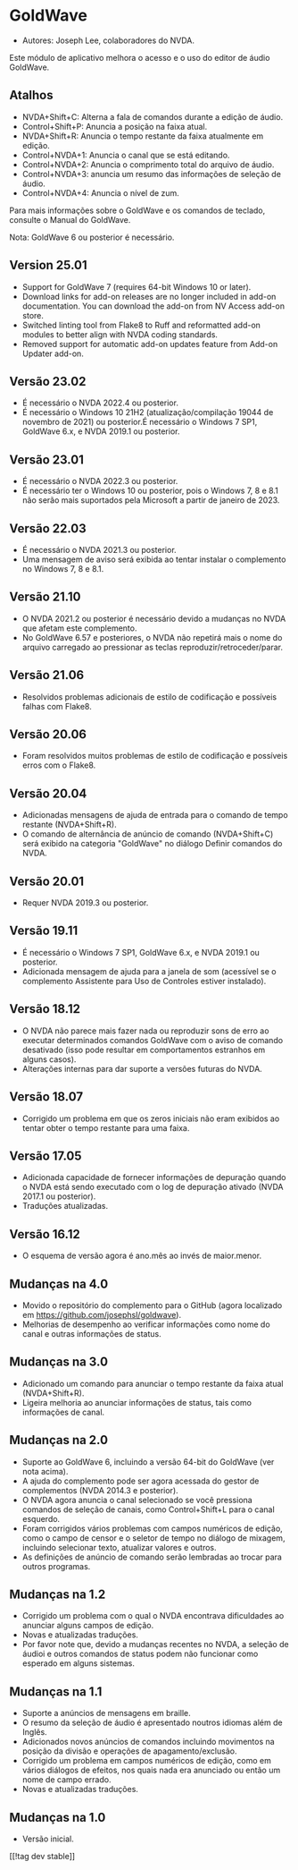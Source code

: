 # GoldWave #

* Autores: Joseph Lee, colaboradores do NVDA.

Este módulo de aplicativo melhora o acesso e o uso do editor de áudio
GoldWave.

## Atalhos ##

* NVDA+Shift+C: Alterna a fala de comandos durante a edição de áudio.
* Control+Shift+P: Anuncia a posição na faixa atual.
* NVDA+Shift+R: Anuncia o tempo restante da faixa atualmente em edição.
* Control+NVDA+1: Anuncia o canal que se está editando.
* Control+NVDA+2: Anuncia o comprimento total do arquivo de áudio.
* Control+NVDA+3: anuncia um resumo das informações de seleção de áudio.
* Control+NVDA+4: Anuncia o nível de zum.

Para mais informações sobre o GoldWave e os comandos de teclado, consulte o
Manual do GoldWave.

Nota: GoldWave 6 ou posterior é necessário.

## Version 25.01

* Support for GoldWave 7 (requires 64-bit Windows 10 or later).
* Download links for add-on releases are no longer included in add-on
  documentation. You can download the add-on from NV Access add-on store.
* Switched linting tool from Flake8 to Ruff and reformatted add-on modules
  to better align with NVDA coding standards.
* Removed support for automatic add-on updates feature from Add-on Updater
  add-on.

## Versão 23.02

* É necessário o NVDA 2022.4 ou posterior.
* É necessário o Windows 10 21H2 (atualização/compilação 19044 de novembro
  de 2021) ou posterior.É necessário o Windows 7 SP1, GoldWave 6.x, e NVDA
  2019.1 ou posterior.

## Versão 23.01

* É necessário o NVDA 2022.3 ou posterior.
* É necessário ter o Windows 10 ou posterior, pois o Windows 7, 8 e 8.1 não
  serão mais suportados pela Microsoft a partir de janeiro de 2023.

## Versão 22.03

* É necessário o NVDA 2021.3 ou posterior.
* Uma mensagem de aviso será exibida ao tentar instalar o complemento no
  Windows 7, 8 e 8.1.

## Versão 21.10

* O NVDA 2021.2 ou posterior é necessário devido a mudanças no NVDA que
  afetam este complemento.
* No GoldWave 6.57 e posteriores, o NVDA não repetirá mais o nome do arquivo
  carregado ao pressionar as teclas reproduzir/retroceder/parar.

## Versão 21.06

* Resolvidos problemas adicionais de estilo de codificação e possíveis
  falhas com Flake8.

## Versão 20.06

* Foram resolvidos muitos problemas de estilo de codificação e possíveis
  erros com o Flake8.

## Versão 20.04

* Adicionadas mensagens de ajuda de entrada para o comando de tempo restante
  (NVDA+Shift+R).
* O comando de alternância de anúncio de comando (NVDA+Shift+C) será exibido
  na categoria "GoldWave" no diálogo Definir comandos do NVDA.

## Versão 20.01

* Requer NVDA 2019.3 ou posterior.

## Versão 19.11

* É necessário o Windows 7 SP1, GoldWave 6.x, e NVDA 2019.1 ou posterior.
* Adicionada mensagem de ajuda para a janela de som (acessível se o
  complemento Assistente para Uso de Controles estiver instalado).

## Versão 18.12

* O NVDA não parece mais fazer nada ou reproduzir sons de erro ao executar
  determinados comandos GoldWave com o aviso de comando desativado (isso
  pode resultar em comportamentos estranhos em alguns casos).
* Alterações internas para dar suporte a versões futuras do NVDA.

## Versão 18.07

* Corrigido um problema em que os zeros iniciais não eram exibidos ao tentar
  obter o tempo restante para uma faixa.

## Versão 17.05

* Adicionada capacidade de fornecer informações de depuração quando o NVDA
  está sendo executado com o log de depuração ativado (NVDA 2017.1 ou
  posterior).
* Traduções atualizadas.

## Versão 16.12

* O esquema de versão agora é ano.mês ao invés de maior.menor.

## Mudanças na 4.0

* Movido o repositório do complemento para o GitHub (agora localizado em
  https://github.com/josephsl/goldwave).
* Melhorias de desempenho ao verificar informações como nome do canal e
  outras informações de status.

## Mudanças na 3.0

* Adicionado um comando para anunciar o tempo restante da faixa atual
  (NVDA+Shift+R).
* Ligeira melhoria ao anunciar informações de status, tais como informações
  de canal.

## Mudanças na 2.0

* Suporte ao GoldWave 6, incluindo a versão 64-bit do GoldWave (ver nota
  acima).
* A ajuda do complemento pode ser agora acessada do gestor de complementos
  (NVDA 2014.3 e posterior).
* O NVDA agora anuncia o canal selecionado se você pressiona comandos de
  seleção de canais, como Control+Shift+L para o canal esquerdo.
* Foram corrigidos vários problemas com campos numéricos de edição, como o
  campo de censor e o seletor de tempo no diálogo de mixagem, incluindo
  selecionar texto, atualizar valores e outros.
* As definições de anúncio de comando serão lembradas ao trocar para outros
  programas.

## Mudanças na 1.2

* Corrigido um problema com o qual o NVDA encontrava dificuldades ao
  anunciar alguns campos de edição.
* Novas e atualizadas traduções.
* Por favor note que, devido a mudanças recentes no NVDA, a seleção de
  áudioi e outros comandos de status podem não funcionar como esperado em
  alguns sistemas.

## Mudanças na 1.1

* Suporte a anúncios de mensagens em braille.
* O resumo da seleção de áudio é apresentado noutros idiomas além de Inglês.
* Adicionados novos anúncios de comandos incluindo movimentos na posição da
  divisão e operações de apagamento/exclusão.
* Corrigido um problema em campos numéricos de edição, como em vários
  diálogos de efeitos, nos quais nada era anunciado ou então um nome de
  campo errado.
* Novas e atualizadas traduções.

## Mudanças na 1.0

* Versão inicial.

[[!tag dev stable]]

[1]: https://www.nvaccess.org/addonStore/legacy?file=goldwave
